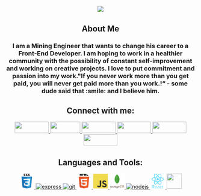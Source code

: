 <p align="center"><img src="https://i.ibb.co/r6CNTHb/github-Name.png"> </p>
<h2 align="center">About Me</h2>
<h3 align="center">I am a Mining Engineer that wants to change his career to a Front-End Developer. I am hoping to work in a healthier community with the possibility of constant self-improvement and working on creative projects. I love to put commitment and passion into my work."If you never work more than you get paid, you will never get paid more than you work.!“ - some dude said that :smile:	 and I believe him.</h3>
<i class="gsicon-twitter"></i>

<h2 align="center">Connect with me:</h2>
<p align="center"> <a href="https://nedimbegic.netlify.app/" target="_blank" rel="noreferrer"> <img src="https://i.ibb.co/kHs79dY/portfolio.png" width="90" height="30"><a href="https://www.facebook.com/nedim.b.begic" target="_blank" rel="noreferrer"> <img src="https://thumbs.dreamstime.com/b/facebook-background-facebook-icon-social-media-icons-realistic-facebook-app-set-logo-vector-zaporizhzhia-ukraine-may-facebook-222305322.jpg" width="80" height="30">
<a href="https://www.codewars.com/users/NedimBuBa" target="_blank" rel="noreferrer"> <img src="https://i.ibb.co/xSp6XLn/codewars.png" width="90" height="30">
<a href="https://codepen.io/nedim-buba-begi" target="_blank" rel="noreferrer"> <img src="https://encrypted-tbn0.gstatic.com/images?q=tbn:ANd9GcS-xoZKZxF68pIVPmw4_Bv_XzhEIUYnbb_IVQ&usqp=CAU" width="90" height="30">
<a href="https://www.linkedin.com/in/nedim-begic-a42210245/" target="_blank" rel="noreferrer"> <img src="https://www.logo.wine/a/logo/LinkedIn/LinkedIn-Wordmark-White-Dark-Background-Logo.wine.svg" width="90" height="30"> <a style="color:black"><img src='https://cutewallpaper.org/24/resume-png/resumepng-clip-art-at-clkercom-vector-clip-art-online-royalty-free-amp-public-domain.png'width="90" height="30"  /> </a>
</p>

<h2 align="center">Languages and Tools:</h2>
<p align="center"> <a href="https://www.w3schools.com/css/" target="_blank" rel="noreferrer"> <img src="https://raw.githubusercontent.com/devicons/devicon/master/icons/css3/css3-original-wordmark.svg" alt="css3" width="40" height="40"/> </a> <a href="https://expressjs.com" target="_blank" rel="noreferrer"> <img src="https://w7.pngwing.com/pngs/925/447/png-transparent-express-js-node-js-javascript-mongodb-node-js-text-trademark-logo.png" alt="express" width="40" height="40"/> </a> <a href="https://git-scm.com/" target="_blank" rel="noreferrer"> <img src="https://www.vectorlogo.zone/logos/git-scm/git-scm-icon.svg" alt="git" width="40" height="40"/> </a> <a href="https://www.w3.org/html/" target="_blank" rel="noreferrer"> <img src="https://raw.githubusercontent.com/devicons/devicon/master/icons/html5/html5-original-wordmark.svg" alt="html5" width="40" height="40"/> </a> <a href="https://developer.mozilla.org/en-US/docs/Web/JavaScript" target="_blank" rel="noreferrer"> <img src="https://raw.githubusercontent.com/devicons/devicon/master/icons/javascript/javascript-original.svg" alt="javascript" width="40" height="40"/> </a> <a href="https://www.mongodb.com/" target="_blank" rel="noreferrer"> <img src="https://raw.githubusercontent.com/devicons/devicon/master/icons/mongodb/mongodb-original-wordmark.svg" alt="mongodb" width="40" height="40"/> </a> <a href="https://nodejs.org" target="_blank" rel="noreferrer"> <img src="https://encrypted-tbn0.gstatic.com/images?q=tbn:ANd9GcT07v-Y7tUcqIJRbM9r16qdWgnPvaJ1zBMzn8NdjRL1_FqkjQT1ajSaPDV8xvUFsRpXsB4&usqp=CAU" alt="nodejs" width="40" height="40"/> </a> <a href="https://reactjs.org/" target="_blank" rel="noreferrer"> <img src="https://raw.githubusercontent.com/devicons/devicon/master/icons/react/react-original-wordmark.svg" alt="react" width="40" height="40"/> </a> <a href="https://www.w3schools.io/learn/nextjs-tutorial/" target="_blank"  rel="noreferrer"><img src="https://cdn.jsdelivr.net/gh/devicons/devicon/icons/nextjs/nextjs-line.svg"  width="40" height="40"/>
 </a>
 </p>
